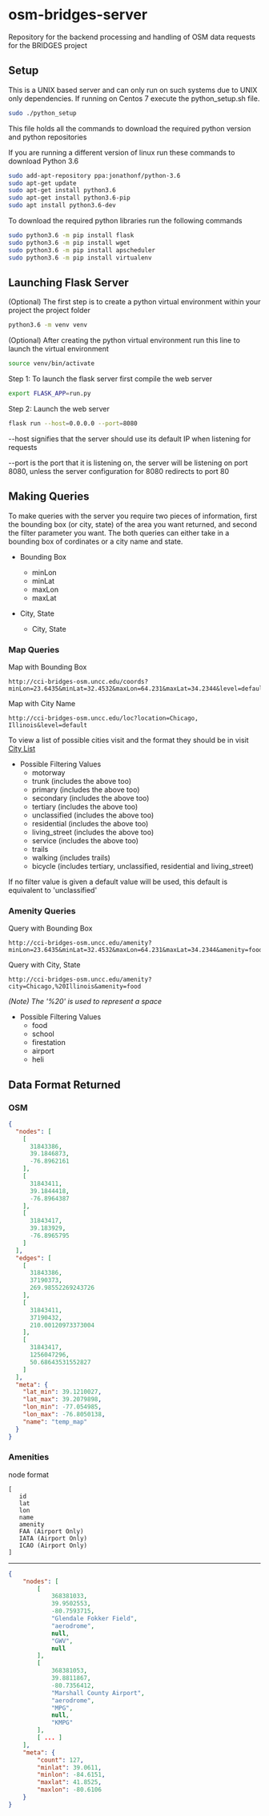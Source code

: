 # osm-bridges-server
Repository for the backend processing and handling of OSM data requests for the BRIDGES project

## Setup
This is a UNIX based server and can only run on such systems due to UNIX only dependencies.
If running on Centos 7 execute the python_setup.sh file.
```bash
sudo ./python_setup
```
This file holds all the commands to download the required python version and python repositories

If you are running a different version of linux run these commands to download Python 3.6
```bash
sudo add-apt-repository ppa:jonathonf/python-3.6
sudo apt-get update
sudo apt-get install python3.6
sudo apt-get install python3.6-pip
sudo apt install python3.6-dev
```
To download the required python libraries run the following commands
```bash
sudo python3.6 -m pip install flask
sudo python3.6 -m pip install wget
sudo python3.6 -m pip install apscheduler
sudo python3.6 -m pip install virtualenv
```

## Launching Flask Server
(Optional)
The first step is to create a python virtual environment within your project the project folder
```bash
python3.6 -m venv venv
```
(Optional)
After creating the python virtual environment run this line to launch the virtual environment
```bash
source venv/bin/activate
```

Step 1: To launch the flask server first compile the web server
```bash
export FLASK_APP=run.py
```

Step 2: Launch the web server 
```bash
flask run --host=0.0.0.0 --port=8080
```
--host signifies that the server should use its default IP when listening for requests

--port is the port that it is listening on, the server will be listening on port 8080, unless the server configuration for 8080 redirects to port 80


## Making Queries
To make queries with the server you require two pieces of information, first the bounding box (or city, state) of the area you want returned, and second the filter parameter you want. The both queries can either take in a bounding box of cordinates or a city name and state. 
* Bounding Box
  * minLon
  * minLat
  * maxLon
  * maxLat

* City, State
  * City, State
  
### Map Queries

Map with Bounding Box
```
http://cci-bridges-osm.uncc.edu/coords?minLon=23.6435&minLat=32.4532&maxLon=64.231&maxLat=34.2344&level=default
```

Map with City Name
```
http://cci-bridges-osm.uncc.edu/loc?location=Chicago, Illinois&level=default
```
To view a list of possible cities visit and the format they should be in visit
[City List](http://cci-bridges-osm.uncc.edu/cities)

* Possible Filtering Values
  * motorway
  * trunk (includes the above too)
  * primary (includes the above too)
  * secondary (includes the above too)
  * tertiary (includes the above too)
  * unclassified (includes the above too)
  * residential (includes the above too)
  * living_street (includes the above too)
  * service (includes the above too)
  * trails
  * walking (includes trails)
  * bicycle (includes tertiary, unclassified, residential and living_street)

If no filter value is given a default value will be used, this default is equivalent to 'unclassified'

### Amenity Queries

Query with Bounding Box
```
http://cci-bridges-osm.uncc.edu/amenity?minLon=23.6435&minLat=32.4532&maxLon=64.231&maxLat=34.2344&amenity=food
```
Query with City, State
```
http://cci-bridges-osm.uncc.edu/amenity?city=Chicago,%20Illinois&amenity=food
```
*(Note) The '%20' is used to represent a space*

* Possible Filtering Values
  * food
  * school
  * firestation
  * airport
  * heli
  
## Data Format Returned
### OSM
```json
{  
  "nodes": [
    [
      31843386,
      39.1846873,
      -76.8962161
    ],
    [
      31843411,
      39.1844418,
      -76.8964387
    ],
    [
      31843417,
      39.183929,
      -76.8965795
    ]
  ],
  "edges": [
    [
      31843386,
      37190373,
      269.98552269243726
    ],
    [
      31843411,
      37190432,
      210.00120973373004
    ],
    [
      31843417,
      1256047296,
      50.68643531552827
    ]
  ],
  "meta": {
    "lat_min": 39.1210027,
    "lat_max": 39.2079898,
    "lon_min": -77.054985,
    "lon_max": -76.8050138,
    "name": "temp_map"
  }
}
```

### Amenities
node format
```
[
   id
   lat
   lon
   name
   amenity
   FAA (Airport Only)
   IATA (Airport Only)
   ICAO (Airport Only)
]

```
______________________________
```json
{
    "nodes": [
        [
            368381033,
            39.9502553,
            -80.7593715,
            "Glendale Fokker Field",
            "aerodrome",
            null,
            "GWV",
            null
        ],
        [
            368381053,
            39.8811867,
            -80.7356412,
            "Marshall County Airport",
            "aerodrome",
            "MPG",
            null,
            "KMPG"
        ],
        [ ... ]
    ],
    "meta": {
        "count": 127,
        "minlat": 39.0611,
        "minlon": -84.6151,
        "maxlat": 41.8525,
        "maxlon": -80.6106
    }
}
```
